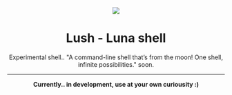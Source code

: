 <div align="center">
<img src="https://img.shields.io/github/stars/Atthun/lush-shell?label=stars&color=DEA584">
</div>

<h1 align="center">Lush - Luna shell</h1>
<p align="center">Experimental shell.. "A command-line shell that’s from the moon! One shell, infinite possibilities." soon.</p>
<hr>
<p align="center"><b>Currently.. in development, use at your own curiousity :) </b></p>
